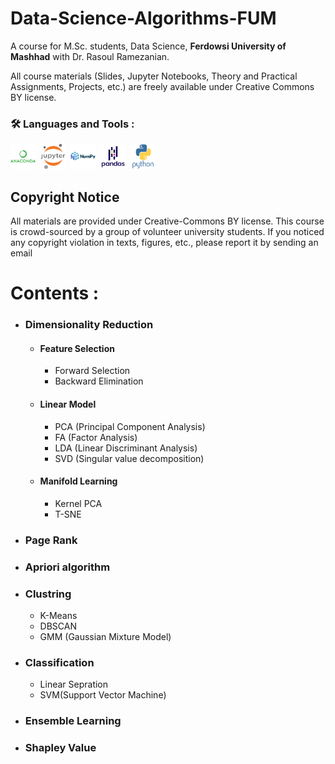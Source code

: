 # Data-Science-Algorithms-FUM

A course for M.Sc. students, Data Science, <b>Ferdowsi University of Mashhad</b> with Dr. Rasoul Ramezanian.


All course materials (Slides, Jupyter Notebooks, Theory and Practical Assignments, Projects, etc.) are freely available under Creative Commons BY license.


### :hammer_and_wrench: Languages and Tools :

  <img src="https://github.com/devicons/devicon/blob/master/icons/anaconda/anaconda-original-wordmark.svg" title="anaconda" alt="anaconda" width="40" height="40"/>&nbsp;
  <img src="https://github.com/devicons/devicon/blob/master/icons/jupyter/jupyter-original-wordmark.svg" title="Jupyter" alt="Jupyter" width="40" height="40"/>&nbsp;
  <img src="https://github.com/devicons/devicon/blob/master/icons/numpy/numpy-original-wordmark.svg" title="Numpy" alt="Numpy" width="40" height="40"/>&nbsp;
  <img src="https://github.com/devicons/devicon/blob/master/icons/pandas/pandas-original-wordmark.svg" title="Pandas" alt="Pandas" width="40" height="40"/>&nbsp;
  <img src="https://github.com/devicons/devicon/blob/master/icons/python/python-original-wordmark.svg" title="Python" alt="Python " width="40" height="40"/>&nbsp;


## Copyright Notice
All materials are provided under Creative-Commons BY license. This course is crowd-sourced by a group of volunteer university students. If you noticed any copyright violation in texts, figures, etc., please report it by sending an email


# Contents : 
<ul>
  <li><h3>Dimensionality Reduction</h3></li>
  
  <ul>
    <li><h4>Feature Selection</h4></li>
    <ul>
      <li>Forward Selection</li>
      <li>Backward Elimination</li>
    </ul> 
  </ul>
    
  <ul>
    <li><h4>Linear Model</h4></li>
     <ul>
      <li>PCA (Principal Component Analysis)</li>
      <li>FA (Factor Analysis)</li>
      <li>LDA (Linear Discriminant Analysis)</li>
      <li>SVD (Singular value decomposition)</li>
    </ul> 
   </ul>
  
  <ul>
    <li><h4>Manifold Learning</h4></li>
     <ul>
      <li>Kernel PCA</li>
      <li>T-SNE</li>
    </ul> 
  </ul>
  
  <li><h3>Page Rank</h3></li>
  <li><h3>Apriori algorithm</h3></li>
  
  <li><h3>Clustring</h3></li>
    <ul>
      <li>K-Means</li>
      <li>DBSCAN</li>
      <li>GMM (Gaussian Mixture Model)</li>
    </ul> 
  
  
  <li><h3>Classification</h3></li>
    <ul>
      <li>Linear Sepration</li>
      <li>SVM(Support Vector Machine)</li>
    </ul> 
    
    
  <li><h3>Ensemble Learning</h3></li>

  <li><h3>Shapley Value</h3></li>  
</ul>





